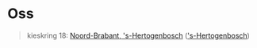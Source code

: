 # Oss 
> kieskring 18:  [Noord-Brabant, 's-Hertogenbosch](../) (['s-Hertogenbosch](../'s-Hertogenbosch))